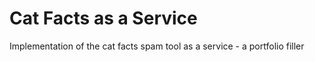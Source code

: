 # Cat Facts as a Service 
Implementation of the cat facts spam tool as a service - a portfolio filler 
